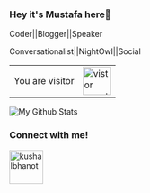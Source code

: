 ### Hey it's Mustafa here👋
Coder||Blogger||Speaker
<td>Conversationalist||NightOwl||Social</td>

<td>
<table>
  <tr>
    <td>You are visitor</td>
    <td><img src="https://profile-counter.glitch.me/Mustafa1310/count.svg" alt="vistor count" height="50" /></td>
  </tr>
  </table>
  
![My Github Stats](https://github-readme-stats.vercel.app/api?username=Mustafa1310&show_icons=true&theme=radical)


### Connect with me!
<p align="left">
  <a href="https://www.linkedin.com/in/mustafa1310/" target="_blank"><img align="center" src="https://cdn.jsdelivr.net/npm/simple-icons@3.0.1/icons/linkedin.svg" alt="kushalbhanot" height="60" width="60" /></a> &nbsp;&nbsp;
</p>

